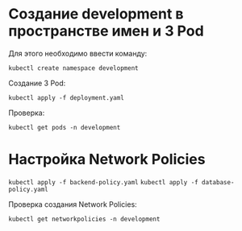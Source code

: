 # Создание development в пространстве имен и 3 Pod

Для этого необходимо ввести команду:

`kubectl create namespace development`

Создание 3 Pod:

`kubectl apply -f deployment.yaml`

Проверка:

`kubectl get pods -n development`

# Настройка Network Policies

`kubectl apply -f backend-policy.yaml`
`kubectl apply -f database-policy.yaml`

Проверка создания Network Policies:

`kubectl get networkpolicies -n development`